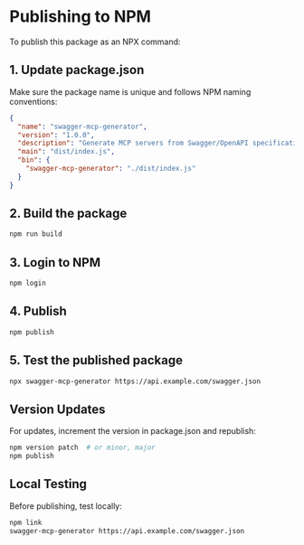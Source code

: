 # Publishing to NPM

To publish this package as an NPX command:

## 1. Update package.json

Make sure the package name is unique and follows NPM naming conventions:

```json
{
  "name": "swagger-mcp-generator",
  "version": "1.0.0",
  "description": "Generate MCP servers from Swagger/OpenAPI specifications",
  "main": "dist/index.js",
  "bin": {
    "swagger-mcp-generator": "./dist/index.js"
  }
}
```

## 2. Build the package

```bash
npm run build
```

## 3. Login to NPM

```bash
npm login
```

## 4. Publish

```bash
npm publish
```

## 5. Test the published package

```bash
npx swagger-mcp-generator https://api.example.com/swagger.json
```

## Version Updates

For updates, increment the version in package.json and republish:

```bash
npm version patch  # or minor, major
npm publish
```

## Local Testing

Before publishing, test locally:

```bash
npm link
swagger-mcp-generator https://api.example.com/swagger.json
```